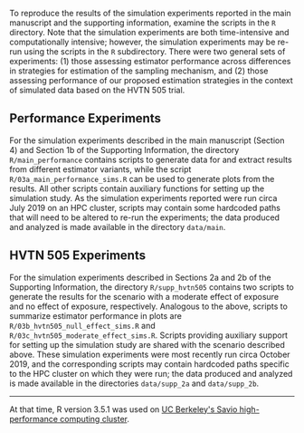 To reproduce the results of the simulation experiments reported in the main
manuscript and the supporting information, examine the scripts in the `R`
directory. Note that the simulation experiments are both time-intensive and
computationally intensive; however, the simulation experiments may be re-run
using the scripts in the `R` subdirectory. There were two general sets of
experiments: (1) those assessing estimator performance across differences in
strategies for estimation of the sampling mechanism, and (2) those assessing
performance of our proposed estimation strategies in the context of simulated
data based on the HVTN 505 trial.

## Performance Experiments

For the simulation experiments described in the main manuscript (Section 4) and
Section 1b of the Supporting Information, the directory `R/main_performance`
contains scripts to generate data for and extract results from different
estimator variants, while the script `R/03a_main_performance_sims.R` can be used
to generate plots from the results. All other scripts contain auxiliary
functions for setting up the simulation study. As the simulation experiments
reported were run circa July 2019 on an HPC cluster, scripts may contain some
hardcoded paths that will need to be altered to re-run the experiments; the data
produced and analyzed is made available in the directory `data/main`.

## HVTN 505 Experiments

For the simulation experiments described in Sections 2a and 2b of the Supporting
Information, the directory `R/supp_hvtn505` contains two scripts to generate the
results for the scenario with a moderate effect of exposure and no effect of
exposure, respectively. Analogous to the above, scripts to summarize estimator
performance in plots are `R/03b_hvtn505_null_effect_sims.R` and
`R/03c_hvtn505_moderate_effect_sims.R`. Scripts providing auxiliary support for
setting up the simulation study are shared with the scenario described above.
These simulation experiments were most recently run circa October 2019, and the
corresponding scripts may contain hardcoded paths specific to the HPC cluster on
which they were run; the data produced and analyzed is made available in the
directories `data/supp_2a` and `data/supp_2b`.

---

At that time, R version 3.5.1 was used
on [UC Berkeley's Savio high-performance computing
cluster](https://research-it.berkeley.edu/services/high-performance-computing/system-overview).
